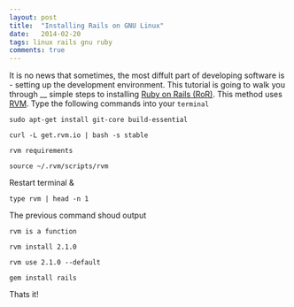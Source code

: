 ```yaml
---
layout: post
title:  "Installing Rails on GNU Linux"
date:   2014-02-20
tags: linux rails gnu ruby
comments: true
---
```


It is no news that sometimes, the most diffult part of developing software is - setting up the development environment. This tutorial is going to walk you through __ simple steps to installing [Ruby on Rails (RoR)](http://rubyonrails.org/). This method uses [RVM](https://rvm.io/). Type the following commands into your ``terminal``
   
    sudo apt-get install git-core build-essential

    curl -L get.rvm.io | bash -s stable

    rvm requirements

    source ~/.rvm/scripts/rvm
Restart terminal & 

    type rvm | head -n 1
The previous command shoud output 

    rvm is a function
    
    rvm install 2.1.0
    
    rvm use 2.1.0 --default
    
    gem install rails

Thats it!